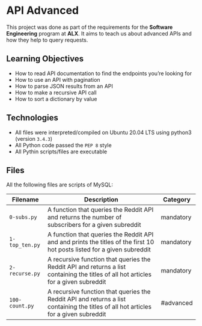 # API Advanced 
This project was done as part of the requirements for the **Software Engineering** program at **ALX**. It aims to teach us about advanced APIs and how they help to query requests.

## Learning Objectives
* How to read API documentation to find the endpoints you’re looking for
* How to use an API with pagination
* How to parse JSON results from an API
* How to make a recursive API call
* How to sort a dictionary by value

## Technologies
* All files were interpreted/compiled on Ubuntu 20.04 LTS using python3 (version `3.4.3`)
* All Python code passed the `PEP 8` style
* All Pythin scripts/files are executable

## Files

All the following files are scripts of MySQL:

| Filename | Description | Category |
| -------- | ----------- | -------- |
| `0-subs.py` | A function that queries the Reddit API and returns the number of subscribers for a given subreddit | mandatory |
| `1-top_ten.py` | A function that queries the Reddit API and and prints the titles of the first 10 hot posts listed for a given subreddit | mandatory |
| `2-recurse.py` | A recursive function that queries the Reddit API and returns a list containing the titles of all hot articles for a given subreddit | mandatory |
| `100-count.py` | A recursive function that queries the Reddit API and returns a list containing the titles of all hot articles for a given subreddit | #advanced |

